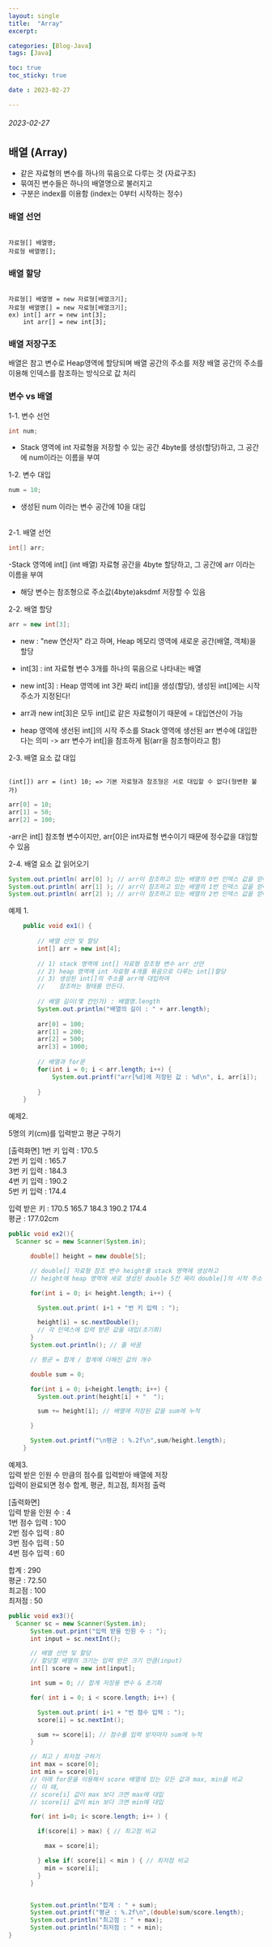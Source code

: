 ```yaml
---
layout: single
title:  "Array"
excerpt: 

categories: [Blog-Java]
tags: [Java]

toc: true
toc_sticky: true

date : 2023-02-27

---
```

###### 2023-02-27

## 배열 (Array)

* 같은 자료형의 변수를 하나의 묶음으로 다루는 것 (자료구조)
* 묶여진 변수들은 하나의 배열명으로 불러지고 
* 구분은 index를 이용함 (index는 0부터 시작하는 정수)

### 배열 선언 
<pre><code>
자료형[] 배열명;
자료형 배열명[];
</code></pre>

### 배열 할당
<pre><code>
자료형[] 배열명 = new 자료형[배열크기];
자료형 배열명[] = new 자료형[배열크기];
ex) int[] arr = new int[3];
    int arr[] = new int[3];
</code></pre>

### 배열 저장구조 
배열은 참고 변수로 Heap영역에 할당되며 배열 공간의 주소를 저장 
배열 공간의 주소를 이용해 인덱스를 참조하는 방식으로 값 처리 


### 변수 vs 배열

1-1. 변수 선언
```java
int num;
```
- Stack 영역에 int 자료형을 저장할 수 있는 공간 4byte를 생성(할당)하고, 그 공간에 num이라는 이름을 부여


1-2. 변수 대입
```java
num = 10;
```
- 생성된 num 이라는 변수 공간에 10을 대입 <br/><br/>

2-1. 배열 선언
```java
int[] arr;
```
-Stack 영역에 int[] (int 배열) 자료형 공간을 4byte 할당하고, 그 공간에 arr 이라는 이름을 부여 
- 해당 변수는 참조형으로 주소값(4byte)aksdmf 저장할 수 있음 <br/>

2-2. 배열 할당 
```java
arr = new int[3];
```
* new : "new 연산자" 라고 하며, Heap 메모리 영역에 새로운 공간(배열, 객체)을 할당
* int[3] : int 자료형 변수 3개를 하나의 묶음으로 나타내는 배열 
* new int[3] : Heap 영역에 int 3칸 짜리 int[]을 생성(할당), 생성된 int[]에는 시작 주소가 지정된다!
* arr과 new int[3]은 모두 int[]로 같은 자료형이기 때문에 = 대입연산이 가능

* heap 영역에 생선된 int[]의 시작 주소를 Stack 영역에 생선된 arr 변수에 대입한다는 의미
  -> arr 변수가 int[]을 참조하게 됨(arr을 참조형이라고 함)
  
2-3. 배열 요소 값 대입
<pre><code>
(int[]) arr = (int) 10; => 기본 자료형과 참조형은 서로 대입할 수 없다(형변환 불가) 
</code></pre>

```java
arr[0] = 10;
arr[1] = 50;
arr[2] = 100;
```
-arr은 int[] 참조형 변수이지만, arr[0]은 int자료형 변수이기 때문에 정수값을 대임할 수 있음 

2-4. 배열 요소 값 읽어오기
```java
System.out.println( arr[0] ); // arr이 참조하고 있는 배열의 0번 인덱스 값을 얻어옴
System.out.println( arr[1] ); // arr이 참조하고 있는 배열의 1번 인덱스 값을 얻어옴
System.out.println( arr[2] ); // arr이 참조하고 있는 배열의 2번 인덱스 값을 얻어옴
```

예제 1.
```java
	public void ex1() {
		
		// 배열 선언 및 할당
		int[] arr = new int[4];
		
		// 1) stack 영역에 int[] 자료형 참조형 변수 arr 선언
		// 2) heap 영역에 int 자료형 4개를 묶음으로 다루는 int[]할당
		// 3) 생성된 int[]의 주소를 arr에 대입하여 
		//	  참조하는 형태를 만든다.
		
		// 배열 길이(몇 칸인가) : 배열명.length
		System.out.println("배열의 길이 : " + arr.length);
		
		arr[0] = 100;
		arr[1] = 200;
		arr[2] = 500;
		arr[3] = 1000;
		
		// 배열과 for문
		for(int i = 0; i < arr.length; i++) {
			System.out.printf("arr[%d]에 저장된 값 : %d\n", i, arr[i]);
			
		}
	}
```
      
예제2. 

5명의 키(cm)를 입력받고 평균 구하기 


[출력화면]
1번 키 입력 : 170.5<br/>
2번 키 입력 : 165.7<br/>
3번 키 입력 : 184.3<br/>
4번 키 입력 : 190.2<br/>
5번 키 입력 : 174.4<br/>

입력 받은 키 : 170.5  165.7  184.3  190.2  174.4<br/>
평균 : 177.02cm<br/>


```java
public void ex2(){
  Scanner sc = new Scanner(System.in);

      double[] height = new double[5];

      // double[] 자료형 참조 변수 height를 stack 영역에 생성하고 
      // height에 heap 영역에 새로 생성된 double 5칸 짜리 double[]의 시작 주소 대입

      for(int i = 0; i< height.length; i++) {

        System.out.print( i+1 + "번 키 입력 : ");

        height[i] = sc.nextDouble();
        // 각 인덱스에 입력 받은 값을 대입(초기화)
      }
      System.out.println(); // 줄 바꿈

      // 평균 = 합계 / 합계에 더해진 값의 개수 

      double sum = 0;

      for(int i = 0; i<height.length; i++) {
        System.out.print(height[i] + "  ");

        sum += height[i]; // 배열에 저장된 값을 sum에 누적

      }

      System.out.printf("\n평균 : %.2f\n",sum/height.length);
    }
```

예제3. <br/>
입력 받은 인원 수 만큼의 점수를 입력받아 배열에 저장<br/> 
입력이 완료되면 정수 합계, 평균, 최고점, 최저점 출력<br/>

[출력화면]<br/>
입력 받을 인원 수 : 4 <br/>
1번 점수 입력 : 100 <br/>
2번 점수 입력 : 80 <br/>
3번 점수 입력 : 50 <br/>
4번 점수 입력 : 60 <br/>

합계 : 290 <br/>
평균 : 72.50 <br/>
최고점 : 100 <br/>
최저점 : 50 <br/>

```java
public void ex3(){
  Scanner sc = new Scanner(System.in);
      System.out.print("입력 받을 인원 수 : ");
      int input = sc.nextInt();		

      // 배열 선언 및 할당
      // 할당할 배열의 크기는 입력 받은 크기 만큼(input)
      int[] score = new int[input];

      int sum = 0; // 합계 저장용 변수 & 초기화

      for( int i = 0; i < score.length; i++) {

        System.out.print( i+1 + "번 점수 입력 : ");
        score[i] = sc.nextInt();

        sum += score[i]; // 점수를 입력 받자마자 sum에 누적
      }

      // 최고 / 최저점 구하기
      int max = score[0];
      int min = score[0];
      // 아래 for문을 이용해서 score 배열에 있는 모든 값과 max, min을 비교 
      // 이 때, 
      // score[i] 값이 max 보다 크면 max에 대입
      // score[i] 값이 min 보다 크면 min에 대입

      for( int i=0; i< score.length; i++ ) {

        if(score[i] > max) { // 최고점 비교

          max = score[i];

        } else if( score[i] < min ) { // 최저점 비교
          min = score[i];
        } 
      }


      System.out.println("합계 : " + sum);
      System.out.printf("평균 : %.2f\n",(double)sum/score.length);
      System.out.println("최고점 : " + max);
      System.out.println("최저점 : " + min);
}

```
